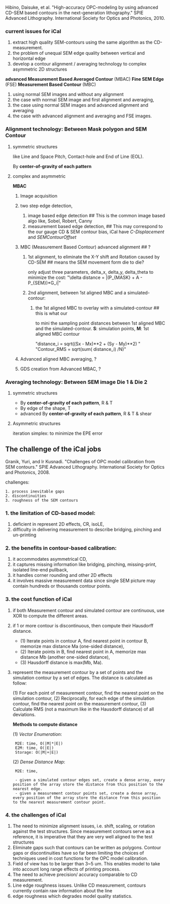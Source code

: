 Hibino, Daisuke, et al. "High-accuracy OPC-modeling by using advanced CD-SEM based contours in the next-generation lithography." SPIE Advanced Lithography. International Society for Optics and Photonics, 2010.

### current issues for iCal

1. extract high quality SEM-contours using the same algorithm as the CD-measurement.
2. the problem of unequal SEM edge quality between vertical and horizontal edge
3. develop a contour alignment / averaging technology to complex asymmetric 2D structures

**advanced Measurement Based Averaged Contour** (MBAC) 
**Fine SEM Edge** (FSE)
**Measurement Based Contour** (MBC)

1. using normal SEM images and without any alignment
2. the case with normal SEM image and first alignment and averaging,
3. the case using normal SEM images and advanced alignment and averaging
4. the case with advanced alignment and averaging and FSE images.


### Alignment technology: Between Mask polygon and SEM Contour 

1. symmetric structures

    like Line and Space Pitch, Contact-hole and End of Line (EOL).

    By **center-of-gravity of each pattern**

2. complex and asymmetric
    
    **MBAC**

    1. Image acquisition
    2. two step edge detection, 
        1. image based edge detection ## This is the common image based algo like, Sobel, Robert, Canny
        2. measurement based edge detection, ## This may correspond to the our gauge CD & SEM contour bias, iCal have *C-Displacement* and *SEMContourOffset* 
    3. MBC (Measurement Based Contour) advanced alignment ## ?
        1. 1st alignment, to eliminate the X-Y shift and Rotation caused by CD-SEM ## means the SEM movement form die to die? 
            
            only adjust three parameters, delta_x, delta_y, delta_theta to minimize the cost:
            "\delta distance = |(P_{MASK} + A - P_{SEM})*G_i|"

        2. 2nd alignment, between 1st aligned MBC and a simulated-contour:

            1. the 1st aligned MBC to overlay with a simulated-contour ## this is what our 
            
                to mini the sampling point distances between 1st aligned MBC and the simulated-contour. **S**: simulation points, **M**: 1st aligned MBC contour

                "distance_i = sqrt((Sx - Mx)**2 + (Sy - My)**2) "
                "Contour_RMS = sqrt(sum( distance_i) /N)"


    4. Advanced aligned MBC averaging, ?
    5. GDS creation from Advanced MBAC, ?


### Averaging technology: Between SEM image Die 1 & Die 2

1. symmetric structures

    - By **center-of-gravity of each pattern**, R & T
    - By edge of the shape, T 
    - advanced By **center-of-gravity of each pattern**, R & T & shear 

2. Asymmetric structures

    iteration simplex: to minimize the EPE error



## The challenge of the iCal jobs

Granik, Yuri, and Ir Kusnadi. "Challenges of OPC model calibration from SEM contours." SPIE Advanced Lithography. International Society for Optics and Photonics, 2008.

challenges:

    1. process inevitable gaps
    2. discontinuities
    3. roughness of the SEM contours

### 1. the limitation of CD-based model:

1. deficient in represent 2D effects, CR, isoLE, 
2. difficulty in delivering measurement to describe bridging, pinching and un-printing

### 2. the benefits in contour-based calibration:

1. it accommodates asymmetrical CD,
2. it captures missing information like bridging, pinching, missing-print, isolated line-end pullback, 
3. it handles corner rounding and other 2D effects
4. it involves massive measurement data since single SEM picture may contain hundreds or thousands contour points.

### 3. the cost function of iCal

1. if both Measurement contour and simulated contour are continuous, use XOR to compute the different areas.
2. if 1 or more contour is discontinuous, then compute their Hausdorff distance.
    - (1) Iterate points in contour A, find nearest point in contour B, memorize max distance Ma (one-sided distance), 
    - (2) Iterate points in B, find nearest point in A, memorize max distance Mb (another one-sided distance),
    - (3) Hausdorff distance is max(Mb, Ma).
3. represent the measurement contour by a set of points and the simulation contour by a set of edges. The distance is calculated as follow: 

    (1) For each point of measurement contour, find the nearest point on the simulation contour, 
    (2) Reciprocally, for each edge of the simulation contour, find the nearest point on the measurement contour, 
    (3) Calculate RMS (not a maximum like in the Hausdorff distance) of all deviations.

    **Methods to compute distance**

    (1) *Vector Enumeration*:
        
        M2E: time, O(|M|*|E|)
        E2M: time, O(|E|)
        Storage: O(|M|+|E|)

    (2) *Dense Distance Map*:

        M2E: time,

        - given a simulated contour edges set, create a dense array, every position of the array store the distance from this position to the nearest edge.
        - given a measurement contour points set, create a dense array, every position of the array store the distance from this position to the nearest measurement contour point.


### 4. the challenges of  iCal

1. The need to minimize alignment issues, i.e. shift, scaling, or rotation against the test structures. Since measurement contours serve as a reference, it is imperative that they are very well aligned to the test structures
2. Eliminate gaps such that contours can be written as polygons. Contour gaps or discontinuities have so far been limiting the choices of techniques used in cost functions for the OPC model calibration.
3. Field of view has to be larger than 3~5 um. This enables model to take into account long range effects of printing process.
4. The need to achieve precision/ accuracy comparable to CD measurement.
5. Line edge roughness issues. Unlike CD measurement, contours currently contain raw information about the line
6. edge roughness which degrades model quality statistics.